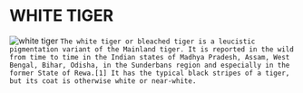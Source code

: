# WHITE TIGER
![white tiger](https://upload.wikimedia.org/wikipedia/commons/thumb/4/40/Standing_white_tiger.jpg/640px-Standing_white_tiger.jpg)
`The white tiger or bleached tiger is a leucistic pigmentation variant of the Mainland tiger. It is reported in the wild from time to time in the Indian states of Madhya Pradesh, Assam, West Bengal, Bihar, Odisha, in the Sunderbans region and especially in the former State of Rewa.[1] It has the typical black stripes of a tiger, but its coat is otherwise white or near-white.`

